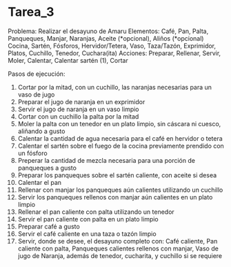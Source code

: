 # Tarea_3

Problema: Realizar el desayuno de Amaru
Elementos: Café, Pan, Palta, Panqueques, Manjar, Naranjas, Aceite (*opcional), Aliños (*opcional)
Cocina, Sartén, Fósforos, Hervidor/Tetera, Vaso, Taza/Tazón, Exprimidor, Platos, Cuchillo, Tenedor, Cuchara(ita)
Acciones: Preparar, Rellenar, Servir, Moler, Calentar, Calentar sartén (1), Cortar

Pasos de ejecución: 
<INICIO>
1. Cortar por la mitad, con un cuchillo, las naranjas necesarias para un vaso de jugo
2. Preparar el jugo de naranja en un exprimidor
3. Servir el jugo de naranja en un vaso limpio
4. Cortar con un cuchillo la palta por la mitad
5. Moler la palta con un tenedor en un plato limpio, sin cáscara ni cuesco, aliñando a gusto
6. Calentar la cantidad de agua necesaria para el café en hervidor o tetera
7. Calentar el sartén sobre el fuego de la cocina previamente prendido con un fósforo
8. Preperar la cantidad de mezcla necesaria para una porción de panqueques a gusto
9. Preparar los panqueques sobre el sartén caliente, con aceite si desea
10. Calentar el pan
11. Rellenar con manjar los panqueques aún calientes utilizando un cuchillo
12. Servir los panqueques rellenos con manjar aún calientes en un plato limpio
13. Rellenar el pan caliente con palta utilizando un tenedor
14. Servir el pan caliente con palta en un plato limpio
15. Preparar café a gusto
16. Servir el café caliente en una taza o tazón limpio
17. Servir, donde se desee, el desayuno completo con: Café caliente, Pan caliente con palta, Panqueques calientes rellenos con manjar, Vaso de jugo de Naranja, además de tenedor, cucharita, y cuchillo si se requiere
<FIN>
